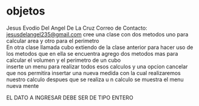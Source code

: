 # objetos
Jesus Evodio Del Angel De La Cruz
Correo de Contacto:  jesusdelangel235@gmail.com
cree una clase con dos metodos  uno para calcular area y otro para el perimetro  
En  otra clase  llamada cubo  extiendo de la clase anterior para hacer uso de los metodos que en ella se encuentra 
agrego dos metodos mas para calcular el volumen y el perimetro de un cubo  
inserte un menu  para realizar todos esos calculos  y una opcion cancelar que nos permitira insertar una nueva medida con la cual realizaremos nuestro calculo 
despues que se realiza u n calculo  se muestra el menu nueva mente 

EL DATO A INGRESAR DEBE SER DE TIPO ENTERO
